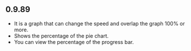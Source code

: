 ## 0.9.89

* It is a graph that can change the speed and overlap the graph 100% or more.
* Shows the percentage of the pie chart.
* You can view the percentage of the progress bar.
